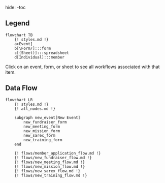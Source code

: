 hide:
    -toc

## Legend
```mermaid
flowchart TB
    {! styles.md !}
    a>Event]
    b[\Form/]:::form
    c[(Sheet)]:::spreadsheet
    d[Individual]:::member
```
Click on an event, form, or sheet to see all workflows associated with that item.

## Data Flow
```mermaid
flowchart LR
    {! styles.md !}
    {! all_nodes.md !}

    subgraph new_event[New Event]
        new_fundraiser_form
        new_meeting_form
        new_mission_form
        new_sarex_form
        new_training_form
    end

    {! flows/member_application_flow.md !}
    {! flows/new_fundraiser_flow.md !}
    {! flows/new_meeting_flow.md !}
    {! flows/new_mission_flow.md !}
    {! flows/new_sarex_flow.md !}
    {! flows/new_training_flow.md !}
```
